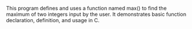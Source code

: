 This program defines and uses a function named max() to find the maximum of two integers input by the user. It demonstrates basic function declaration, definition, and usage in C.
